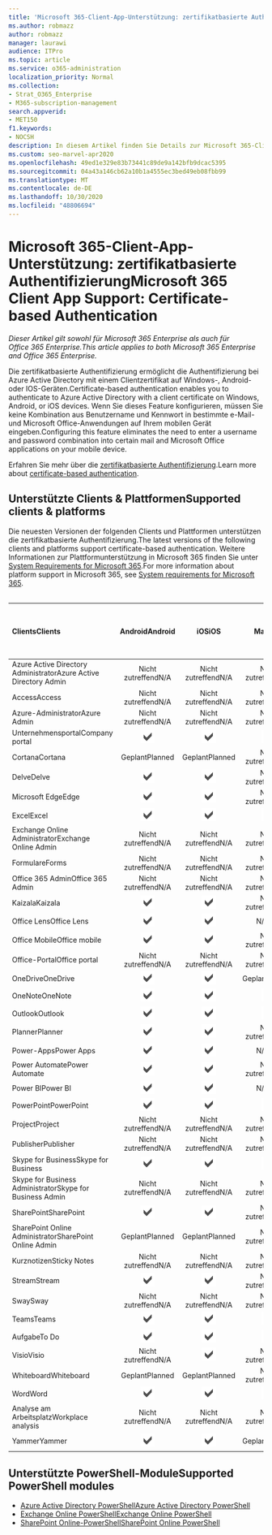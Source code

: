 ```yaml
---
title: 'Microsoft 365-Client-App-Unterstützung: zertifikatbasierte Authentifizierung'
ms.author: robmazz
author: robmazz
manager: laurawi
audience: ITPro
ms.topic: article
ms.service: o365-administration
localization_priority: Normal
ms.collection:
- Strat_O365_Enterprise
- M365-subscription-management
search.appverid:
- MET150
f1.keywords:
- NOCSH
description: In diesem Artikel finden Sie Details zur Microsoft 365-Client-App-Unterstützung für die zertifikatbasierte Authentifizierung..
ms.custom: seo-marvel-apr2020
ms.openlocfilehash: 49ed1e329e83b73441c89de9a142bfb9dcac5395
ms.sourcegitcommit: 04a43a146cb62a10b1a4555ec3bed49eb08fbb99
ms.translationtype: MT
ms.contentlocale: de-DE
ms.lasthandoff: 10/30/2020
ms.locfileid: "48806694"
---
```

# <a name="microsoft-365-client-app-support-certificate-based-authentication"></a><span data-ttu-id="bb266-103">Microsoft 365-Client-App-Unterstützung: zertifikatbasierte Authentifizierung</span><span class="sxs-lookup"><span data-stu-id="bb266-103">Microsoft 365 Client App Support: Certificate-based Authentication</span></span>

<span data-ttu-id="bb266-104">*Dieser Artikel gilt sowohl für Microsoft 365 Enterprise als auch für Office 365 Enterprise.*</span><span class="sxs-lookup"><span data-stu-id="bb266-104">*This article applies to both Microsoft 365 Enterprise and Office 365 Enterprise.*</span></span>

<span data-ttu-id="bb266-105">Die zertifikatbasierte Authentifizierung ermöglicht die Authentifizierung bei Azure Active Directory mit einem Clientzertifikat auf Windows-, Android-oder IOS-Geräten.</span><span class="sxs-lookup"><span data-stu-id="bb266-105">Certificate-based authentication enables you to authenticate to Azure Active Directory with a client certificate on Windows, Android, or iOS devices.</span></span> <span data-ttu-id="bb266-106">Wenn Sie dieses Feature konfigurieren, müssen Sie keine Kombination aus Benutzername und Kennwort in bestimmte e-Mail-und Microsoft Office-Anwendungen auf Ihrem mobilen Gerät eingeben.</span><span class="sxs-lookup"><span data-stu-id="bb266-106">Configuring this feature eliminates the need to enter a username and password combination into certain mail and Microsoft Office applications on your mobile device.</span></span>

<span data-ttu-id="bb266-107">Erfahren Sie mehr über die [zertifikatbasierte Authentifizierung](https://docs.microsoft.com/azure/active-directory/authentication/active-directory-certificate-based-authentication-get-started).</span><span class="sxs-lookup"><span data-stu-id="bb266-107">Learn more about [certificate-based authentication](https://docs.microsoft.com/azure/active-directory/authentication/active-directory-certificate-based-authentication-get-started).</span></span>

## <a name="supported-clients--platforms"></a><span data-ttu-id="bb266-108">Unterstützte Clients & Plattformen</span><span class="sxs-lookup"><span data-stu-id="bb266-108">Supported clients & platforms</span></span>

<span data-ttu-id="bb266-109">Die neuesten Versionen der folgenden Clients und Plattformen unterstützen die zertifikatbasierte Authentifizierung.</span><span class="sxs-lookup"><span data-stu-id="bb266-109">The latest versions of the following clients and platforms support certificate-based authentication.</span></span> <span data-ttu-id="bb266-110">Weitere Informationen zur Plattformunterstützung in Microsoft 365 finden Sie unter [System Requirements for Microsoft 365](https://www.microsoft.com/microsoft-365/microsoft-365-and-office-resources).</span><span class="sxs-lookup"><span data-stu-id="bb266-110">For more information about platform support in Microsoft 365, see [System requirements for Microsoft 365](https://www.microsoft.com/microsoft-365/microsoft-365-and-office-resources).</span></span>
<br>
<br>

| <span data-ttu-id="bb266-111">Clients</span><span class="sxs-lookup"><span data-stu-id="bb266-111">Clients</span></span> | <span data-ttu-id="bb266-112">Android</span><span class="sxs-lookup"><span data-stu-id="bb266-112">Android</span></span> | <span data-ttu-id="bb266-113">iOS</span><span class="sxs-lookup"><span data-stu-id="bb266-113">iOS</span></span> | <span data-ttu-id="bb266-114">Mac</span><span class="sxs-lookup"><span data-stu-id="bb266-114">Mac</span></span>| <span data-ttu-id="bb266-115">Windows 10</span><span class="sxs-lookup"><span data-stu-id="bb266-115">Windows 10</span></span> <br> <span data-ttu-id="bb266-116">Moderne apps</span><span class="sxs-lookup"><span data-stu-id="bb266-116">Modern Apps</span></span>| <span data-ttu-id="bb266-117">Windows 10</span><span class="sxs-lookup"><span data-stu-id="bb266-117">Windows 10</span></span> <br> <span data-ttu-id="bb266-118">Desktop</span><span class="sxs-lookup"><span data-stu-id="bb266-118">Desktop</span></span> |
|:---|:---:|:---:|:---:|:---:|:---:|
| <span data-ttu-id="bb266-119">Azure Active Directory Administrator</span><span class="sxs-lookup"><span data-stu-id="bb266-119">Azure Active Directory Admin</span></span> | <span data-ttu-id="bb266-120">Nicht zutreffend</span><span class="sxs-lookup"><span data-stu-id="bb266-120">N/A</span></span> | <span data-ttu-id="bb266-121">Nicht zutreffend</span><span class="sxs-lookup"><span data-stu-id="bb266-121">N/A</span></span> | <span data-ttu-id="bb266-122">Nicht zutreffend</span><span class="sxs-lookup"><span data-stu-id="bb266-122">N/A</span></span> | <span data-ttu-id="bb266-123">Nicht zutreffend</span><span class="sxs-lookup"><span data-stu-id="bb266-123">N/A</span></span> | ![Unterstützt](../media/check-mark.png) |
| <span data-ttu-id="bb266-125">Access</span><span class="sxs-lookup"><span data-stu-id="bb266-125">Access</span></span> | <span data-ttu-id="bb266-126">Nicht zutreffend</span><span class="sxs-lookup"><span data-stu-id="bb266-126">N/A</span></span> | <span data-ttu-id="bb266-127">Nicht zutreffend</span><span class="sxs-lookup"><span data-stu-id="bb266-127">N/A</span></span> | <span data-ttu-id="bb266-128">Nicht zutreffend</span><span class="sxs-lookup"><span data-stu-id="bb266-128">N/A</span></span> | <span data-ttu-id="bb266-129">Nicht zutreffend</span><span class="sxs-lookup"><span data-stu-id="bb266-129">N/A</span></span> | ![Unterstützt](../media/check-mark.png) |
| <span data-ttu-id="bb266-131">Azure-Administrator</span><span class="sxs-lookup"><span data-stu-id="bb266-131">Azure Admin</span></span> | <span data-ttu-id="bb266-132">Nicht zutreffend</span><span class="sxs-lookup"><span data-stu-id="bb266-132">N/A</span></span> | <span data-ttu-id="bb266-133">Nicht zutreffend</span><span class="sxs-lookup"><span data-stu-id="bb266-133">N/A</span></span> | <span data-ttu-id="bb266-134">Nicht zutreffend</span><span class="sxs-lookup"><span data-stu-id="bb266-134">N/A</span></span> | <span data-ttu-id="bb266-135">Nicht zutreffend</span><span class="sxs-lookup"><span data-stu-id="bb266-135">N/A</span></span> | <span data-ttu-id="bb266-136">Nicht zutreffend</span><span class="sxs-lookup"><span data-stu-id="bb266-136">N/A</span></span> |
| <span data-ttu-id="bb266-137">Unternehmensportal</span><span class="sxs-lookup"><span data-stu-id="bb266-137">Company portal</span></span> | ![Unterstützt](../media/check-mark.png) | ![Unterstützt](../media/check-mark.png) | ![Unterstützt](../media/check-mark.png) | ![Unterstützt](../media/check-mark.png) | <span data-ttu-id="bb266-142">N/V</span><span class="sxs-lookup"><span data-stu-id="bb266-142">N/A</span></span> |
| <span data-ttu-id="bb266-143">Cortana</span><span class="sxs-lookup"><span data-stu-id="bb266-143">Cortana</span></span> | <span data-ttu-id="bb266-144">Geplant</span><span class="sxs-lookup"><span data-stu-id="bb266-144">Planned</span></span> | <span data-ttu-id="bb266-145">Geplant</span><span class="sxs-lookup"><span data-stu-id="bb266-145">Planned</span></span> | <span data-ttu-id="bb266-146">Nicht zutreffend</span><span class="sxs-lookup"><span data-stu-id="bb266-146">N/A</span></span> | ![Unterstützt](../media/check-mark.png) | <span data-ttu-id="bb266-148">N/V</span><span class="sxs-lookup"><span data-stu-id="bb266-148">N/A</span></span> |
| <span data-ttu-id="bb266-149">Delve</span><span class="sxs-lookup"><span data-stu-id="bb266-149">Delve</span></span> | ![Unterstützt](../media/check-mark.png) | ![Unterstützt](../media/check-mark.png) | <span data-ttu-id="bb266-152">Nicht zutreffend</span><span class="sxs-lookup"><span data-stu-id="bb266-152">N/A</span></span> | <span data-ttu-id="bb266-153">Nicht zutreffend</span><span class="sxs-lookup"><span data-stu-id="bb266-153">N/A</span></span> | <span data-ttu-id="bb266-154">Nicht zutreffend</span><span class="sxs-lookup"><span data-stu-id="bb266-154">N/A</span></span> |
| <span data-ttu-id="bb266-155">Microsoft Edge</span><span class="sxs-lookup"><span data-stu-id="bb266-155">Edge</span></span> | ![Unterstützt](../media/check-mark.png) | ![Unterstützt](../media/check-mark.png) | <span data-ttu-id="bb266-158">Nicht zutreffend</span><span class="sxs-lookup"><span data-stu-id="bb266-158">N/A</span></span> | <span data-ttu-id="bb266-159">Nicht zutreffend</span><span class="sxs-lookup"><span data-stu-id="bb266-159">N/A</span></span> | ![Unterstützt](../media/check-mark.png) |
| <span data-ttu-id="bb266-161">Excel</span><span class="sxs-lookup"><span data-stu-id="bb266-161">Excel</span></span> | ![Unterstützt](../media/check-mark.png) | ![Unterstützt](../media/check-mark.png) | ![Unterstützt](../media/check-mark.png) | ![Unterstützt](../media/check-mark.png) | ![Unterstützt](../media/check-mark.png) |
| <span data-ttu-id="bb266-167">Exchange Online Administrator</span><span class="sxs-lookup"><span data-stu-id="bb266-167">Exchange Online Admin</span></span> | <span data-ttu-id="bb266-168">Nicht zutreffend</span><span class="sxs-lookup"><span data-stu-id="bb266-168">N/A</span></span> | <span data-ttu-id="bb266-169">Nicht zutreffend</span><span class="sxs-lookup"><span data-stu-id="bb266-169">N/A</span></span> | <span data-ttu-id="bb266-170">Nicht zutreffend</span><span class="sxs-lookup"><span data-stu-id="bb266-170">N/A</span></span> | <span data-ttu-id="bb266-171">Nicht zutreffend</span><span class="sxs-lookup"><span data-stu-id="bb266-171">N/A</span></span> | ![Unterstützt](../media/check-mark.png) |
| <span data-ttu-id="bb266-173">Formulare</span><span class="sxs-lookup"><span data-stu-id="bb266-173">Forms</span></span> | <span data-ttu-id="bb266-174">Nicht zutreffend</span><span class="sxs-lookup"><span data-stu-id="bb266-174">N/A</span></span> | <span data-ttu-id="bb266-175">Nicht zutreffend</span><span class="sxs-lookup"><span data-stu-id="bb266-175">N/A</span></span> | <span data-ttu-id="bb266-176">Nicht zutreffend</span><span class="sxs-lookup"><span data-stu-id="bb266-176">N/A</span></span> | <span data-ttu-id="bb266-177">Nicht zutreffend</span><span class="sxs-lookup"><span data-stu-id="bb266-177">N/A</span></span> | <span data-ttu-id="bb266-178">Nicht zutreffend</span><span class="sxs-lookup"><span data-stu-id="bb266-178">N/A</span></span> |
| <span data-ttu-id="bb266-179">Office 365 Admin</span><span class="sxs-lookup"><span data-stu-id="bb266-179">Office 365 Admin</span></span> | <span data-ttu-id="bb266-180">Nicht zutreffend</span><span class="sxs-lookup"><span data-stu-id="bb266-180">N/A</span></span> | <span data-ttu-id="bb266-181">Nicht zutreffend</span><span class="sxs-lookup"><span data-stu-id="bb266-181">N/A</span></span> | <span data-ttu-id="bb266-182">Nicht zutreffend</span><span class="sxs-lookup"><span data-stu-id="bb266-182">N/A</span></span> | <span data-ttu-id="bb266-183">Nicht zutreffend</span><span class="sxs-lookup"><span data-stu-id="bb266-183">N/A</span></span> | ![Unterstützt](../media/check-mark.png) |  |
| <span data-ttu-id="bb266-185">Kaizala</span><span class="sxs-lookup"><span data-stu-id="bb266-185">Kaizala</span></span> | ![Unterstützt](../media/check-mark.png) | ![Unterstützt](../media/check-mark.png) | <span data-ttu-id="bb266-188">Nicht zutreffend</span><span class="sxs-lookup"><span data-stu-id="bb266-188">N/A</span></span> | <span data-ttu-id="bb266-189">Nicht zutreffend</span><span class="sxs-lookup"><span data-stu-id="bb266-189">N/A</span></span> | <span data-ttu-id="bb266-190">Nicht zutreffend</span><span class="sxs-lookup"><span data-stu-id="bb266-190">N/A</span></span> |
| <span data-ttu-id="bb266-191">Office Lens</span><span class="sxs-lookup"><span data-stu-id="bb266-191">Office Lens</span></span>| ![Unterstützt](../media/check-mark.png) | ![Unterstützt](../media/check-mark.png) | <span data-ttu-id="bb266-194">N/V</span><span class="sxs-lookup"><span data-stu-id="bb266-194">N/A</span></span> | ![Unterstützt](../media/check-mark.png) | <span data-ttu-id="bb266-196">N/V</span><span class="sxs-lookup"><span data-stu-id="bb266-196">N/A</span></span> |
| <span data-ttu-id="bb266-197">Office Mobile</span><span class="sxs-lookup"><span data-stu-id="bb266-197">Office mobile</span></span> | ![Unterstützt](../media/check-mark.png) | ![Unterstützt](../media/check-mark.png) | <span data-ttu-id="bb266-200">Nicht zutreffend</span><span class="sxs-lookup"><span data-stu-id="bb266-200">N/A</span></span> | <span data-ttu-id="bb266-201">Nicht zutreffend</span><span class="sxs-lookup"><span data-stu-id="bb266-201">N/A</span></span> | <span data-ttu-id="bb266-202">Nicht zutreffend</span><span class="sxs-lookup"><span data-stu-id="bb266-202">N/A</span></span> |
| <span data-ttu-id="bb266-203">Office-Portal</span><span class="sxs-lookup"><span data-stu-id="bb266-203">Office portal</span></span> | <span data-ttu-id="bb266-204">Nicht zutreffend</span><span class="sxs-lookup"><span data-stu-id="bb266-204">N/A</span></span> | <span data-ttu-id="bb266-205">Nicht zutreffend</span><span class="sxs-lookup"><span data-stu-id="bb266-205">N/A</span></span> | <span data-ttu-id="bb266-206">Nicht zutreffend</span><span class="sxs-lookup"><span data-stu-id="bb266-206">N/A</span></span> | ![Unterstützt](../media/check-mark.png) | <span data-ttu-id="bb266-208">N/V</span><span class="sxs-lookup"><span data-stu-id="bb266-208">N/A</span></span> |
| <span data-ttu-id="bb266-209">OneDrive</span><span class="sxs-lookup"><span data-stu-id="bb266-209">OneDrive</span></span> | ![Unterstützt](../media/check-mark.png) | ![Unterstützt](../media/check-mark.png) | <span data-ttu-id="bb266-212">Geplant</span><span class="sxs-lookup"><span data-stu-id="bb266-212">Planned</span></span> | ![Unterstützt](../media/check-mark.png) | ![Unterstützt](../media/check-mark.png) |
| <span data-ttu-id="bb266-215">OneNote</span><span class="sxs-lookup"><span data-stu-id="bb266-215">OneNote</span></span> | ![Unterstützt](../media/check-mark.png) | ![Unterstützt](../media/check-mark.png) | ![Unterstützt](../media/check-mark.png) | ![Unterstützt](../media/check-mark.png) | ![Unterstützt](../media/check-mark.png) |
| <span data-ttu-id="bb266-221">Outlook</span><span class="sxs-lookup"><span data-stu-id="bb266-221">Outlook</span></span> | ![Unterstützt](../media/check-mark.png) | ![Unterstützt](../media/check-mark.png) | ![Unterstützt](../media/check-mark.png) | ![Unterstützt](../media/check-mark.png) | ![Unterstützt](../media/check-mark.png) |
| <span data-ttu-id="bb266-227">Planner</span><span class="sxs-lookup"><span data-stu-id="bb266-227">Planner</span></span> | ![Unterstützt](../media/check-mark.png) | ![Unterstützt](../media/check-mark.png) | <span data-ttu-id="bb266-230">Nicht zutreffend</span><span class="sxs-lookup"><span data-stu-id="bb266-230">N/A</span></span> | <span data-ttu-id="bb266-231">Nicht zutreffend</span><span class="sxs-lookup"><span data-stu-id="bb266-231">N/A</span></span> | <span data-ttu-id="bb266-232">Nicht zutreffend</span><span class="sxs-lookup"><span data-stu-id="bb266-232">N/A</span></span> |
| <span data-ttu-id="bb266-233">Power-Apps</span><span class="sxs-lookup"><span data-stu-id="bb266-233">Power Apps</span></span> | ![Unterstützt](../media/check-mark.png) | ![Unterstützt](../media/check-mark.png) | <span data-ttu-id="bb266-236">N/V</span><span class="sxs-lookup"><span data-stu-id="bb266-236">N/A</span></span> | ![Unterstützt](../media/check-mark.png) | <span data-ttu-id="bb266-238">N/V</span><span class="sxs-lookup"><span data-stu-id="bb266-238">N/A</span></span> |
| <span data-ttu-id="bb266-239">Power Automate</span><span class="sxs-lookup"><span data-stu-id="bb266-239">Power Automate</span></span> | ![Unterstützt](../media/check-mark.png) | ![Unterstützt](../media/check-mark.png) | <span data-ttu-id="bb266-242">Nicht zutreffend</span><span class="sxs-lookup"><span data-stu-id="bb266-242">N/A</span></span> | <span data-ttu-id="bb266-243">Nicht zutreffend</span><span class="sxs-lookup"><span data-stu-id="bb266-243">N/A</span></span> | <span data-ttu-id="bb266-244">Nicht zutreffend</span><span class="sxs-lookup"><span data-stu-id="bb266-244">N/A</span></span> |
| <span data-ttu-id="bb266-245">Power BI</span><span class="sxs-lookup"><span data-stu-id="bb266-245">Power BI</span></span> | ![Unterstützt](../media/check-mark.png) | ![Unterstützt](../media/check-mark.png) | <span data-ttu-id="bb266-248">N/V</span><span class="sxs-lookup"><span data-stu-id="bb266-248">N/A</span></span> | ![Unterstützt](../media/check-mark.png) | ![Unterstützt](../media/check-mark.png) |
| <span data-ttu-id="bb266-251">PowerPoint</span><span class="sxs-lookup"><span data-stu-id="bb266-251">PowerPoint</span></span> | ![Unterstützt](../media/check-mark.png) | ![Unterstützt](../media/check-mark.png) | ![Unterstützt](../media/check-mark.png) | ![Unterstützt](../media/check-mark.png) | ![Unterstützt](../media/check-mark.png) |
| <span data-ttu-id="bb266-257">Project</span><span class="sxs-lookup"><span data-stu-id="bb266-257">Project</span></span> | <span data-ttu-id="bb266-258">Nicht zutreffend</span><span class="sxs-lookup"><span data-stu-id="bb266-258">N/A</span></span> | <span data-ttu-id="bb266-259">Nicht zutreffend</span><span class="sxs-lookup"><span data-stu-id="bb266-259">N/A</span></span> | <span data-ttu-id="bb266-260">Nicht zutreffend</span><span class="sxs-lookup"><span data-stu-id="bb266-260">N/A</span></span> | <span data-ttu-id="bb266-261">Nicht zutreffend</span><span class="sxs-lookup"><span data-stu-id="bb266-261">N/A</span></span> | ![Unterstützt](../media/check-mark.png) |
| <span data-ttu-id="bb266-263">Publisher</span><span class="sxs-lookup"><span data-stu-id="bb266-263">Publisher</span></span> | <span data-ttu-id="bb266-264">Nicht zutreffend</span><span class="sxs-lookup"><span data-stu-id="bb266-264">N/A</span></span> | <span data-ttu-id="bb266-265">Nicht zutreffend</span><span class="sxs-lookup"><span data-stu-id="bb266-265">N/A</span></span> | <span data-ttu-id="bb266-266">Nicht zutreffend</span><span class="sxs-lookup"><span data-stu-id="bb266-266">N/A</span></span> | <span data-ttu-id="bb266-267">Nicht zutreffend</span><span class="sxs-lookup"><span data-stu-id="bb266-267">N/A</span></span> | ![Unterstützt](../media/check-mark.png) |
| <span data-ttu-id="bb266-269">Skype for Business</span><span class="sxs-lookup"><span data-stu-id="bb266-269">Skype for Business</span></span> | ![Unterstützt](../media/check-mark.png) | ![Unterstützt](../media/check-mark.png) | ![Unterstützt](../media/check-mark.png) | <span data-ttu-id="bb266-273">N/V</span><span class="sxs-lookup"><span data-stu-id="bb266-273">N/A</span></span> | ![Unterstützt](../media/check-mark.png) |
| <span data-ttu-id="bb266-275">Skype for Business Administrator</span><span class="sxs-lookup"><span data-stu-id="bb266-275">Skype for Business Admin</span></span> | <span data-ttu-id="bb266-276">Nicht zutreffend</span><span class="sxs-lookup"><span data-stu-id="bb266-276">N/A</span></span> | <span data-ttu-id="bb266-277">Nicht zutreffend</span><span class="sxs-lookup"><span data-stu-id="bb266-277">N/A</span></span> | <span data-ttu-id="bb266-278">Nicht zutreffend</span><span class="sxs-lookup"><span data-stu-id="bb266-278">N/A</span></span> | <span data-ttu-id="bb266-279">Nicht zutreffend</span><span class="sxs-lookup"><span data-stu-id="bb266-279">N/A</span></span> | ![Unterstützt](../media/check-mark.png) |
| <span data-ttu-id="bb266-281">SharePoint</span><span class="sxs-lookup"><span data-stu-id="bb266-281">SharePoint</span></span> | ![Unterstützt](../media/check-mark.png) | ![Unterstützt](../media/check-mark.png) | <span data-ttu-id="bb266-284">Nicht zutreffend</span><span class="sxs-lookup"><span data-stu-id="bb266-284">N/A</span></span> | <span data-ttu-id="bb266-285">Nicht zutreffend</span><span class="sxs-lookup"><span data-stu-id="bb266-285">N/A</span></span> | <span data-ttu-id="bb266-286">Nicht zutreffend</span><span class="sxs-lookup"><span data-stu-id="bb266-286">N/A</span></span> |
| <span data-ttu-id="bb266-287">SharePoint Online Administrator</span><span class="sxs-lookup"><span data-stu-id="bb266-287">SharePoint Online Admin</span></span> | <span data-ttu-id="bb266-288">Geplant</span><span class="sxs-lookup"><span data-stu-id="bb266-288">Planned</span></span> | <span data-ttu-id="bb266-289">Geplant</span><span class="sxs-lookup"><span data-stu-id="bb266-289">Planned</span></span> | <span data-ttu-id="bb266-290">Nicht zutreffend</span><span class="sxs-lookup"><span data-stu-id="bb266-290">N/A</span></span> | <span data-ttu-id="bb266-291">Nicht zutreffend</span><span class="sxs-lookup"><span data-stu-id="bb266-291">N/A</span></span> | <span data-ttu-id="bb266-292">Nicht zutreffend</span><span class="sxs-lookup"><span data-stu-id="bb266-292">N/A</span></span> |
| <span data-ttu-id="bb266-293">Kurznotizen</span><span class="sxs-lookup"><span data-stu-id="bb266-293">Sticky Notes</span></span> | <span data-ttu-id="bb266-294">Nicht zutreffend</span><span class="sxs-lookup"><span data-stu-id="bb266-294">N/A</span></span> | <span data-ttu-id="bb266-295">Nicht zutreffend</span><span class="sxs-lookup"><span data-stu-id="bb266-295">N/A</span></span> | <span data-ttu-id="bb266-296">Nicht zutreffend</span><span class="sxs-lookup"><span data-stu-id="bb266-296">N/A</span></span> | ![Unterstützt](../media/check-mark.png) | <span data-ttu-id="bb266-298">N/V</span><span class="sxs-lookup"><span data-stu-id="bb266-298">N/A</span></span> |
| <span data-ttu-id="bb266-299">Stream</span><span class="sxs-lookup"><span data-stu-id="bb266-299">Stream</span></span> | ![Unterstützt](../media/check-mark.png) | ![Unterstützt](../media/check-mark.png) | <span data-ttu-id="bb266-302">Nicht zutreffend</span><span class="sxs-lookup"><span data-stu-id="bb266-302">N/A</span></span> | <span data-ttu-id="bb266-303">Nicht zutreffend</span><span class="sxs-lookup"><span data-stu-id="bb266-303">N/A</span></span> | <span data-ttu-id="bb266-304">Nicht zutreffend</span><span class="sxs-lookup"><span data-stu-id="bb266-304">N/A</span></span> |
| <span data-ttu-id="bb266-305">Sway</span><span class="sxs-lookup"><span data-stu-id="bb266-305">Sway</span></span> | <span data-ttu-id="bb266-306">Nicht zutreffend</span><span class="sxs-lookup"><span data-stu-id="bb266-306">N/A</span></span> | <span data-ttu-id="bb266-307">Nicht zutreffend</span><span class="sxs-lookup"><span data-stu-id="bb266-307">N/A</span></span> | <span data-ttu-id="bb266-308">Nicht zutreffend</span><span class="sxs-lookup"><span data-stu-id="bb266-308">N/A</span></span> | ![Unterstützt](../media/check-mark.png) | <span data-ttu-id="bb266-310">N/V</span><span class="sxs-lookup"><span data-stu-id="bb266-310">N/A</span></span> |
| <span data-ttu-id="bb266-311">Teams</span><span class="sxs-lookup"><span data-stu-id="bb266-311">Teams</span></span> | ![Unterstützt](../media/check-mark.png) | ![Unterstützt](../media/check-mark.png) | ![Unterstützt](../media/check-mark.png) | <span data-ttu-id="bb266-315">N/V</span><span class="sxs-lookup"><span data-stu-id="bb266-315">N/A</span></span> | <span data-ttu-id="bb266-316">Geplant</span><span class="sxs-lookup"><span data-stu-id="bb266-316">Planned</span></span> |
| <span data-ttu-id="bb266-317">Aufgabe</span><span class="sxs-lookup"><span data-stu-id="bb266-317">To Do</span></span> | ![Unterstützt](../media/check-mark.png) | ![Unterstützt](../media/check-mark.png) | ![Unterstützt](../media/check-mark.png) | ![Unterstützt](../media/check-mark.png) | <span data-ttu-id="bb266-322">N/V</span><span class="sxs-lookup"><span data-stu-id="bb266-322">N/A</span></span> |
| <span data-ttu-id="bb266-323">Visio</span><span class="sxs-lookup"><span data-stu-id="bb266-323">Visio</span></span> | <span data-ttu-id="bb266-324">Nicht zutreffend</span><span class="sxs-lookup"><span data-stu-id="bb266-324">N/A</span></span> | ![Unterstützt](../media/check-mark.png) | <span data-ttu-id="bb266-326">Nicht zutreffend</span><span class="sxs-lookup"><span data-stu-id="bb266-326">N/A</span></span> | <span data-ttu-id="bb266-327">Nicht zutreffend</span><span class="sxs-lookup"><span data-stu-id="bb266-327">N/A</span></span> | ![Unterstützt](../media/check-mark.png) |
| <span data-ttu-id="bb266-329">Whiteboard</span><span class="sxs-lookup"><span data-stu-id="bb266-329">Whiteboard</span></span> | <span data-ttu-id="bb266-330">Geplant</span><span class="sxs-lookup"><span data-stu-id="bb266-330">Planned</span></span> | <span data-ttu-id="bb266-331">Geplant</span><span class="sxs-lookup"><span data-stu-id="bb266-331">Planned</span></span> | <span data-ttu-id="bb266-332">Nicht zutreffend</span><span class="sxs-lookup"><span data-stu-id="bb266-332">N/A</span></span> | ![Unterstützt](../media/check-mark.png) | <span data-ttu-id="bb266-334">N/V</span><span class="sxs-lookup"><span data-stu-id="bb266-334">N/A</span></span> |
| <span data-ttu-id="bb266-335">Word</span><span class="sxs-lookup"><span data-stu-id="bb266-335">Word</span></span> | ![Unterstützt](../media/check-mark.png) | ![Unterstützt](../media/check-mark.png) | ![Unterstützt](../media/check-mark.png) | ![Unterstützt](../media/check-mark.png) | ![Unterstützt](../media/check-mark.png) |
| <span data-ttu-id="bb266-341">Analyse am Arbeitsplatz</span><span class="sxs-lookup"><span data-stu-id="bb266-341">Workplace analysis</span></span> | <span data-ttu-id="bb266-342">Nicht zutreffend</span><span class="sxs-lookup"><span data-stu-id="bb266-342">N/A</span></span> | <span data-ttu-id="bb266-343">Nicht zutreffend</span><span class="sxs-lookup"><span data-stu-id="bb266-343">N/A</span></span> | <span data-ttu-id="bb266-344">Nicht zutreffend</span><span class="sxs-lookup"><span data-stu-id="bb266-344">N/A</span></span> | <span data-ttu-id="bb266-345">Nicht zutreffend</span><span class="sxs-lookup"><span data-stu-id="bb266-345">N/A</span></span> | <span data-ttu-id="bb266-346">Nicht zutreffend</span><span class="sxs-lookup"><span data-stu-id="bb266-346">N/A</span></span> |
| <span data-ttu-id="bb266-347">Yammer</span><span class="sxs-lookup"><span data-stu-id="bb266-347">Yammer</span></span> | ![Unterstützt](../media/check-mark.png) | ![Unterstützt](../media/check-mark.png) | <span data-ttu-id="bb266-350">Geplant</span><span class="sxs-lookup"><span data-stu-id="bb266-350">Planned</span></span> | <span data-ttu-id="bb266-351">Nicht zutreffend</span><span class="sxs-lookup"><span data-stu-id="bb266-351">N/A</span></span> | <span data-ttu-id="bb266-352">Geplant</span><span class="sxs-lookup"><span data-stu-id="bb266-352">Planned</span></span> |

## <a name="supported-powershell-modules"></a><span data-ttu-id="bb266-353">Unterstützte PowerShell-Module</span><span class="sxs-lookup"><span data-stu-id="bb266-353">Supported PowerShell modules</span></span>

- [<span data-ttu-id="bb266-354">Azure Active Directory PowerShell</span><span class="sxs-lookup"><span data-stu-id="bb266-354">Azure Active Directory PowerShell</span></span>](https://docs.microsoft.com/powershell/azure/active-directory/overview?view=azureadps-2.0)
- [<span data-ttu-id="bb266-355">Exchange Online PowerShell</span><span class="sxs-lookup"><span data-stu-id="bb266-355">Exchange Online PowerShell</span></span>](https://docs.microsoft.com/powershell/exchange/exchange-online-powershell)
- [<span data-ttu-id="bb266-356">SharePoint Online-PowerShell</span><span class="sxs-lookup"><span data-stu-id="bb266-356">SharePoint Online PowerShell</span></span>](https://docs.microsoft.com/powershell/sharepoint/sharepoint-online/connect-sharepoint-online)

